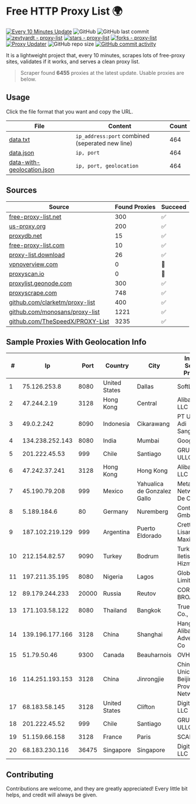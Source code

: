 
# Free HTTP Proxy List 🌍

[![Every 10 Minutes Update](https://github.com/mertguvencli/http-proxy-list/actions/workflows/main.yml/badge.svg?branch=main)](https://github.com/mertguvencli/http-proxy-list/actions/workflows/main.yml)
![GitHub](https://img.shields.io/github/license/mertguvencli/http-proxy-list)
![GitHub last commit](https://img.shields.io/github/last-commit/mertguvencli/http-proxy-list)
[![zevtyardt - proxy-list](https://img.shields.io/static/v1?label=zevtyardt&message=proxy-list&color=blue&logo=github)](https://github.com/zevtyardt/proxy-list "Go to GitHub repo")
[![stars - proxy-list](https://img.shields.io/github/stars/zevtyardt/proxy-list?style=social)](https://github.com/zevtyardt/proxy-list)
[![forks - proxy-list](https://img.shields.io/github/forks/zevtyardt/proxy-list?style=social)](https://github.com/zevtyardt/proxy-list)
[![Proxy Updater](https://github.com/zevtyardt/proxy-list/workflows/Proxy%20Updater/badge.svg)](https://github.com/zevtyardt/proxy-list/actions?query=workflow:"Proxy+Updater")
![GitHub repo size](https://img.shields.io/github/repo-size/zevtyardt/proxy-list)
[![GitHub commit activity](https://img.shields.io/github/commit-activity/m/zevtyardt/proxy-list?logo=commits)](https://github.com/zevtyardt/proxy-list/commits/main)

It is a lightweight project that, every 10 minutes, scrapes lots of free-proxy sites, validates if it works, and serves a clean proxy list.

> Scraper found **6455** proxies at the latest update. Usable proxies are below.

## Usage

Click the file format that you want and copy the URL.

|File|Content|Count|
|----|-------|-----|
|[data.txt](https://raw.githubusercontent.com/mertguvencli/http-proxy-list/main/proxy-list/data.txt)|`ip_address:port` combined (seperated new line)|464|
|[data.json](https://raw.githubusercontent.com/mertguvencli/http-proxy-list/main/proxy-list/data.json)|`ip, port`|464|
|[data-with-geolocation.json](https://raw.githubusercontent.com/mertguvencli/http-proxy-list/main/proxy-list/data-with-geolocation.json)|`ip, port, geolocation`|464|

## Sources

|Source|Found Proxies|Succeed|
|------|-------------|-------|
|[free-proxy-list.net](https://free-proxy-list.net)|300|✅|
|[us-proxy.org](https://www.us-proxy.org)|200|✅|
|[proxydb.net](http://proxydb.net)|15|✅|
|[free-proxy-list.com](https://free-proxy-list.com/?page=&port=&type%5B%5D=http&type%5B%5D=https&up_time=0&search=Search)|10|✅|
|[proxy-list.download](https://www.proxy-list.download/HTTP)|26|✅|
|[vpnoverview.com](https://vpnoverview.com/privacy/anonymous-browsing/free-proxy-servers)|0|🚫|
|[proxyscan.io](https://www.proxyscan.io)|0|🚫|
|[proxylist.geonode.com](https://proxylist.geonode.com/api/proxy-list?limit=300&page=1&sort_by=lastChecked&sort_type=desc&protocols=http,https)|300|✅|
|[proxyscrape.com](https://api.proxyscrape.com/v2/?request=displayproxies&protocol=http&timeout=10000&country=all&ssl=all&anonymity=all)|748|✅|
|[github.com/clarketm/proxy-list](https://raw.githubusercontent.com/clarketm/proxy-list/master/proxy-list-raw.txt)|400|✅|
|[github.com/monosans/proxy-list](https://raw.githubusercontent.com/monosans/proxy-list/main/proxies/http.txt)|1221|✅|
|[github.com/TheSpeedX/PROXY-List](https://raw.githubusercontent.com/TheSpeedX/PROXY-List/master/http.txt)|3235|✅|


## Sample Proxies With Geolocation Info

|#|Ip|Port|Country|City|Internet Service Provider|
|-|--|----|-------|----|-------------------------|
|1|75.126.253.8|8080|United States|Dallas|SoftLayer|
|2|47.244.2.19|3128|Hong Kong|Central|Alibaba.com LLC|
|3|49.0.2.242|8090|Indonesia|Cikarawang|PT Usaha Adi Sanggoro|
|4|134.238.252.143|8080|India|Mumbai|Google LLC|
|5|201.222.45.53|999|Chile|Santiago|GRUPO ULLOA SpA|
|6|47.242.37.241|3128|Hong Kong|Hong Kong|Alibaba.com LLC|
|7|45.190.79.208|999|Mexico|Yahualica de Gonzalez Gallo|Meta Networks SA De CV|
|8|5.189.184.6|80|Germany|Nuremberg|Contabo GmbH|
|9|187.102.219.129|999|Argentina|Puerto Eldorado|Cretton Lisandro Maximiliano|
|10|212.154.82.57|9090|Turkey|Bodrum|TurkNet Iletisim Hizmetleri|
|11|197.211.35.195|8080|Nigeria|Lagos|Globacom Limited|
|12|89.179.244.233|20000|Russia|Reutov|CORBINA-BROADBAND|
|13|171.103.58.122|8080|Thailand|Bangkok|True Internet Co., Ltd.|
|14|139.196.177.166|3128|China|Shanghai|Hangzhou Alibaba Advertising Co|
|15|51.79.50.46|9300|Canada|Beauharnois|OVH SAS|
|16|114.251.193.153|3128|China|Jinrongjie|China Unicom Beijing Province Network|
|17|68.183.58.145|3128|United States|Clifton|DigitalOcean, LLC|
|18|201.222.45.52|999|Chile|Santiago|GRUPO ULLOA SpA|
|19|51.159.66.158|3128|France|Paris|SCALEWAY|
|20|68.183.230.116|36475|Singapore|Singapore|DigitalOcean, LLC|



## Contributing

Contributions are welcome, and they are greatly appreciated! Every
little bit helps, and credit will always be given.

